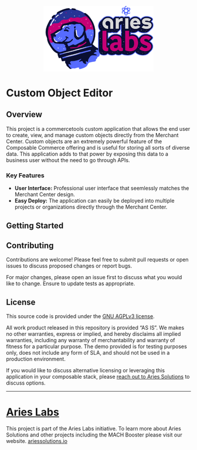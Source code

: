 <center>
<img alt="Aries Labs" width="300" src="docs/assets/Labs-For-Dk_BG.svg">
</center>


# Custom Object Editor

## Overview
This project is a commercetools custom application that allows the end user to create, view, and manage custom objects directly from the Merchant Center. Custom objects are an extremely powerful feature of the Composable Commerce offering and is useful for storing all sorts of diverse data. This application adds to that power by exposing this data to a business user without the need to go through APIs.

### Key Features
- **User Interface:** Professional user interface that seemlessly matches the Merchant Center design.
- **Easy Deploy:** The application can easily be deployed into multiple projects or organizations directly through the Merchant Center.


## Getting Started



## Contributing
Contributions are welcome! Please feel free to submit pull requests or open issues to discuss proposed changes or report bugs.

For major changes, please open an issue first to discuss what you would like to change. Ensure to update tests as appropriate.

## License

This source code is provided under the [GNU AGPLv3 license](https://www.gnu.org/licenses/agpl-3.0.en.html).

All work product released in this repository is provided ​“AS IS”. We makes no other warranties, express or implied, and hereby disclaims all implied warranties, including any warranty of merchantability and warranty of fitness for a particular purpose. The demo provided is for testing purposes only, does not include any form of SLA, and should not be used in a production environment.

If you would like to discuss alternative licensing or leveraging this application in your composable stack, please [reach out to Aries Solutions](https://www.ariessolutions.io/contact-aries/) to discuss options.

----


# [Aries Labs](https://www.ariessolutions.io/)

This project is part of the Aries Labs initiative. To learn more about Aries Solutions and other projects including the MACH Booster please visit our website. [ariessolutions.io](https://www.ariessolutions.io)